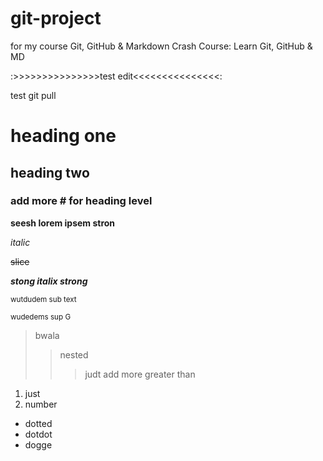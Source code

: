 # git-project
for my course Git, GitHub &amp; Markdown Crash Course: Learn Git, GitHub &amp; MD


:>>>>>>>>>>>>>>>test edit<<<<<<<<<<<<<<<:

test git pull

# heading one
## heading two
### add more # for heading level

**seesh lorem ipsem stron**

*italic*

~~slice~~

***stong _italix_ strong***

<sub> wutdudem sub text</sub>

<sup> wudedems sup G</sup>

>bwala
>>nested
>>>judt add more greater than

1. just
2. number

- dotted
- dotdot
- dogge
